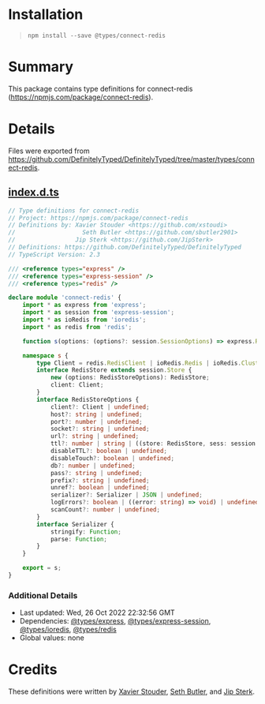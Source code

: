 # Installation
> `npm install --save @types/connect-redis`

# Summary
This package contains type definitions for connect-redis (https://npmjs.com/package/connect-redis).

# Details
Files were exported from https://github.com/DefinitelyTyped/DefinitelyTyped/tree/master/types/connect-redis.
## [index.d.ts](https://github.com/DefinitelyTyped/DefinitelyTyped/tree/master/types/connect-redis/index.d.ts)
````ts
// Type definitions for connect-redis
// Project: https://npmjs.com/package/connect-redis
// Definitions by: Xavier Stouder <https://github.com/xstoudi>
//                   Seth Butler <https://github.com/sbutler2901>
//                 Jip Sterk <https://github.com/JipSterk>
// Definitions: https://github.com/DefinitelyTyped/DefinitelyTyped
// TypeScript Version: 2.3

/// <reference types="express" />
/// <reference types="express-session" />
/// <reference types="redis" />

declare module 'connect-redis' {
    import * as express from 'express';
    import * as session from 'express-session';
    import * as ioRedis from 'ioredis';
    import * as redis from 'redis';

    function s(options: (options?: session.SessionOptions) => express.RequestHandler): s.RedisStore;

    namespace s {
        type Client = redis.RedisClient | ioRedis.Redis | ioRedis.Cluster;
        interface RedisStore extends session.Store {
            new (options: RedisStoreOptions): RedisStore;
            client: Client;
        }
        interface RedisStoreOptions {
            client?: Client | undefined;
            host?: string | undefined;
            port?: number | undefined;
            socket?: string | undefined;
            url?: string | undefined;
            ttl?: number | string | ((store: RedisStore, sess: session.SessionData, sid: string) => number) | undefined;
            disableTTL?: boolean | undefined;
            disableTouch?: boolean | undefined;
            db?: number | undefined;
            pass?: string | undefined;
            prefix?: string | undefined;
            unref?: boolean | undefined;
            serializer?: Serializer | JSON | undefined;
            logErrors?: boolean | ((error: string) => void) | undefined;
            scanCount?: number | undefined;
        }
        interface Serializer {
            stringify: Function;
            parse: Function;
        }
    }

    export = s;
}

````

### Additional Details
 * Last updated: Wed, 26 Oct 2022 22:32:56 GMT
 * Dependencies: [@types/express](https://npmjs.com/package/@types/express), [@types/express-session](https://npmjs.com/package/@types/express-session), [@types/ioredis](https://npmjs.com/package/@types/ioredis), [@types/redis](https://npmjs.com/package/@types/redis)
 * Global values: none

# Credits
These definitions were written by [Xavier Stouder](https://github.com/xstoudi), [Seth Butler](https://github.com/sbutler2901), and [Jip Sterk](https://github.com/JipSterk).
